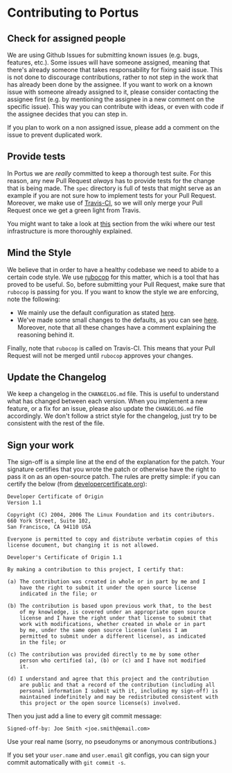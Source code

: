 # Contributing to Portus

## Check for assigned people

We are using Github Issues for submitting known issues (e.g. bugs, features,
etc.). Some issues will have someone assigned, meaning that there's already
someone that takes responsability for fixing said issue. This is not done to
discourage contributions, rather to not step in the work that has already been
done by the assignee. If you want to work on a known issue with someone already
assigned to it, please consider contacting the assignee first (e.g. by
mentioning the assignee in a new comment on the specific issue). This way you
can contribute with ideas, or even with code if the assignee decides that you
can step in.

If you plan to work on a non assigned issue, please add a comment on the issue
to prevent duplicated work.

## Provide tests

In Portus we are *really* committed to keep a thorough test suite. For this
reason, any new Pull Request *always* has to provide tests for the change
that is being made. The `spec` directory is full of tests that might serve
as an example if you are not sure how to implement tests for your Pull Request.
Moreover, we make use of [Travis-CI](https://travis-ci.org/SUSE/Portus), so we
will only merge your Pull Request once we get a green light from Travis.

You might want to take a look at
[this](https://github.com/SUSE/Portus/wiki/How-we-test-Portus) section from the
wiki where our test infrastructure is more thoroughly explained.

## Mind the Style

We believe that in order to have a healthy codebase we need to abide to a
certain code style. We use [rubocop](https://github.com/bbatsov/rubocop) for
this matter, which is a tool that has proved to be useful. So, before
submitting your Pull Request, make sure that `rubocop` is passing for you.
If you want to know the style we are enforcing, note the following:

- We mainly use the default configuration as stated
[here](https://github.com/bbatsov/rubocop#defaults).
- We've made some small changes to the defaults, as you can see
[here](https://github.com/SUSE/Portus/blob/master/.rubocop.yml). Moreover, note
that all these changes have a comment explaining the reasoning behind it.

Finally, note that `rubocop` is called on Travis-CI. This means that your Pull
Request will not be merged until `rubocop` approves your changes.

## Update the Changelog

We keep a changelog in the `CHANGELOG.md` file. This is useful to understand
what has changed between each version. When you implement a new feature, or a
fix for an issue, please also update the `CHANGELOG.md` file accordingly. We
don't follow a strict style for the changelog, just try to be consistent with
the rest of the file.

## Sign your work

The sign-off is a simple line at the end of the explanation for the patch. Your
signature certifies that you wrote the patch or otherwise have the right to pass
it on as an open-source patch. The rules are pretty simple: if you can certify
the below (from [developercertificate.org](http://developercertificate.org/)):

```
Developer Certificate of Origin
Version 1.1

Copyright (C) 2004, 2006 The Linux Foundation and its contributors.
660 York Street, Suite 102,
San Francisco, CA 94110 USA

Everyone is permitted to copy and distribute verbatim copies of this
license document, but changing it is not allowed.

Developer's Certificate of Origin 1.1

By making a contribution to this project, I certify that:

(a) The contribution was created in whole or in part by me and I
    have the right to submit it under the open source license
    indicated in the file; or

(b) The contribution is based upon previous work that, to the best
    of my knowledge, is covered under an appropriate open source
    license and I have the right under that license to submit that
    work with modifications, whether created in whole or in part
    by me, under the same open source license (unless I am
    permitted to submit under a different license), as indicated
    in the file; or

(c) The contribution was provided directly to me by some other
    person who certified (a), (b) or (c) and I have not modified
    it.

(d) I understand and agree that this project and the contribution
    are public and that a record of the contribution (including all
    personal information I submit with it, including my sign-off) is
    maintained indefinitely and may be redistributed consistent with
    this project or the open source license(s) involved.
```

Then you just add a line to every git commit message:

    Signed-off-by: Joe Smith <joe.smith@email.com>

Use your real name (sorry, no pseudonyms or anonymous contributions.)

If you set your `user.name` and `user.email` git configs, you can sign your
commit automatically with `git commit -s`.

